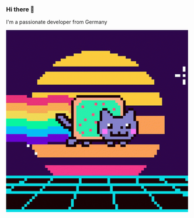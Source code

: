 ### Hi there 👋
I'm a passionate developer from Germany


![](https://raw.githubusercontent.com/xqly-stack/xqly-stack/main/assets/nyan-cat-kawaii.gif)
